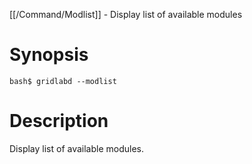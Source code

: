 [[/Command/Modlist]] -  Display list of available modules

# Synopsis
~~~
bash$ gridlabd --modlist                                               
~~~

# Description

 Display list of available modules.

